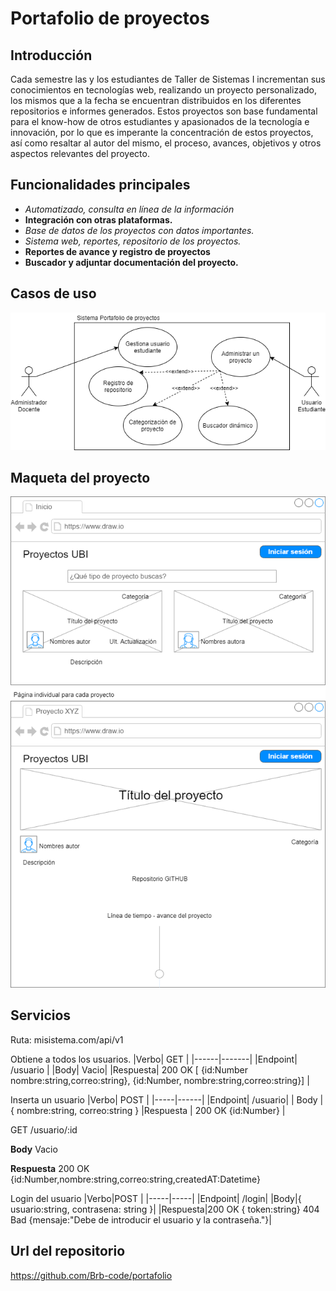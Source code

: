 # Portafolio de proyectos
## Introducción
Cada semestre las y los estudiantes de Taller de Sistemas I incrementan sus conocimientos en tecnologías web, realizando un proyecto personalizado, los mismos que a la fecha se encuentran distribuidos en los diferentes repositorios e informes generados.
Estos proyectos son base fundamental para el know-how de otros estudiantes y apasionados de la tecnología e innovación, por lo que es imperante la concentración de estos proyectos, así como resaltar al autor del mismo, el proceso, avances, objetivos y otros aspectos relevantes del proyecto.

## Funcionalidades principales
- _Automatizado, consulta en línea de la información_
- **Integración con otras plataformas.**
- _Base de datos de los proyectos con datos importantes._
- _Sistema web, reportes, repositorio de los proyectos._
- **Reportes de avance y registro de proyectos**
- **Buscador y adjuntar documentación del proyecto.**

## Casos de uso
![Caso de uso del sistema](CasoDeUso.png)
## Maqueta del proyecto
![Maqueta front End del sistema](Maqueta.png)

## Servicios
Ruta: misistema.com/api/v1

Obtiene a todos los usuarios.
|Verbo| GET |
|------|-------|
|Endpoint| /usuario |
|Body| Vacio|
|Respuesta| 200 OK [ {id:Number nombre:string,correo:string}, {id:Number, nombre:string,correo:string}] |

Inserta un usuario
|Verbo| POST |
|-----|------|
|Endpoint| /usuario|
| Body |{ nombre:string, correo:string }
|Respuesta | 200 OK {id:Number} |




GET /usuario/:id

**Body**
Vacio

**Respuesta**
200 OK
{id:Number,nombre:string,correo:string,createdAT:Datetime}

Login del usuario
|Verbo|POST |
|-----|-----|
|Endpoint| /login|
|Body|{ usuario:string, contrasena: string }|
|Respuesta|200 OK { token:string} 404 Bad {mensaje:"Debe de introducir el usuario y la contraseña."}|



## Url del repositorio
https://github.com/Brb-code/portafolio